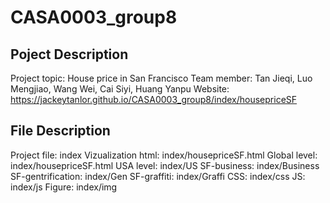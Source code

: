 # CASA0003_group8
## Poject Description
Project topic: House price in San Francisco
Team member: Tan Jieqi, Luo Mengjiao, Wang Wei, Cai Siyi, Huang Yanpu
Website: <https://jackeytanlor.github.io/CASA0003_group8/index/housepriceSF>

## File Description
Project file: index 
Vizualization html: index/housepriceSF.html
Global level: index/housepriceSF.html
USA level: index/US
SF-business: index/Business
SF-gentrification: index/Gen
SF-graffiti: index/Graffi
CSS: index/css
JS: index/js
Figure: index/img